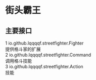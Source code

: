 # 街头霸王
## 主要接口
1 io.github.lqqqqf.streetfighter.Fighter  
提供格斗家的扩展  
2 io.github.lqqqqf.streetfighter.Command  
调用格斗技能  
3 io.github.lqqqqf.streetfighter.Action  
技能
